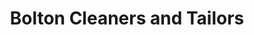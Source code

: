 ---
title: "Bolton Cleaners and Tailors"
url: /bolton/bolton-cleaners-and-tailors/
shop: laundry
---